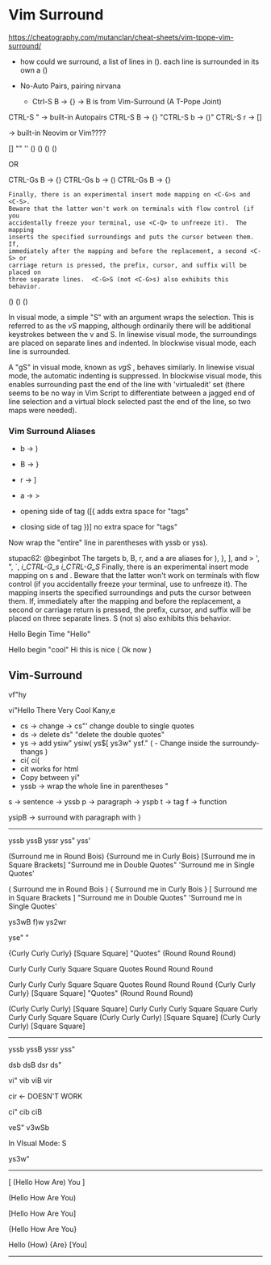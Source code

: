 # Vim Surround

https://cheatography.com/mutanclan/cheat-sheets/vim-tpope-vim-surround/

- how could we surround, a list of lines in ().
each line is surrounded in its own a ()

- No-Auto Pairs, pairing nirvana
  - Ctrl-S B -> {}
    -> B is from Vim-Surround (A T-Pope Joint)

CTRL-S "
  -> built-in Autopairs
CTRL-S B -> {}
"CTRL-S b -> ()"
CTRL-S r -> []

  -> built-in Neovim or Vim????

  []
  ""
  ''
  ()
  ()
  ()
  ()

OR

CTRL-Gs B -> {}
CTRL-Gs b -> ()
CTRL-Gs B -> {}

```
Finally, there is an experimental insert mode mapping on <C-G>s and <C-S>.
Beware that the latter won't work on terminals with flow control (if you
accidentally freeze your terminal, use <C-Q> to unfreeze it).  The mapping
inserts the specified surroundings and puts the cursor between them.  If,
immediately after the mapping and before the replacement, a second <C-S> or
carriage return is pressed, the prefix, cursor, and suffix will be placed on
three separate lines.  <C-G>S (not <C-G>s) also exhibits this behavior.
```

()
()
()

In visual mode, a simple "S" with an argument wraps the selection.  This is
referred to as the *vS* mapping, although ordinarily there will be
additional keystrokes between the v and S.  In linewise visual mode, the
surroundings are placed on separate lines and indented.  In blockwise visual
mode, each line is surrounded.

A "gS" in visual mode, known as *vgS* , behaves similarly.  In linewise visual
mode, the automatic indenting is suppressed.  In blockwise visual mode, this
enables surrounding past the end of the line with 'virtualedit' set (there
seems to be no way in Vim Script to differentiate between a jagged end of line
selection and a virtual block selected past the end of the line, so two maps
were needed).

### Vim Surround Aliases

- b -> )
- B -> }
- r -> ]
- a -> >

- opening side of tag ([{ adds extra space for "tags"
- closing side of tag })] no extra space for "tags"

Now wrap the "entire" line in parentheses with yssb or yss).

stupac62: @beginbot The targets b, B, r, and a
are aliases for ), }, ], and > ', ", `,
                                                *i_CTRL-G_s* *i_CTRL-G_S*
Finally, there is an experimental insert mode mapping on <C-G>s and <C-S>.
Beware that the latter won't work on terminals with flow control (if you
accidentally freeze your terminal, use <C-Q> to unfreeze it).  The mapping
inserts the specified surroundings and puts the cursor between them.  If,
immediately after the mapping and before the replacement, a second <C-S> or
carriage return is pressed, the prefix, cursor, and suffix will be placed on
three separate lines.  <C-G>S (not <C-G>s) also exhibits this behavior.

Hello Begin Time "Hello"

Hello begin "cool" Hi this is nice ( Ok now )

## Vim-Surround

vf"hy

vi"Hello There Very Cool Kany,e

- cs -> change
-> cs"'
change double to single quotes
- ds -> delete
ds"
"delete the double quotes"
- ys -> add
ysiw"
ysiw(
ys$[
ys3w"
ysf."
( - Change inside the surroundy-thangs
)
- ci{ ci(
- cit works for html
- Copy between yi"
- yssb -> wrap the whole line in parentheses
"

s -> sentence
-> yssb
p -> paragraph
-> yspb
t -> tag
f -> function

ysipB -> surround with paragraph with }

---

yssb
yssB
yssr
yss"
yss'

(Surround me in Round Bois)
{Surround me in Curly Bois}
[Surround me in Square Brackets]
"Surround me in Double Quotes"
'Surround me in Single Quotes'

( Surround me in Round Bois )
{ Surround me in Curly Bois }
[ Surround me in Square Brackets ]
"Surround me in Double Quotes"
'Surround me in Single Quotes'

ys3wB
f)w
ys2wr

yse"
<leader>"

{Curly Curly Curly} [Square Square] "Quotes" (Round Round Round)

Curly Curly Curly Square Square Quotes Round Round Round

Curly Curly Curly Square Square Quotes Round Round Round
{Curly Curly Curly} [Square Square] "Quotes" (Round Round Round)

(Curly Curly Curly) [Square Square]
Curly Curly Curly Square Square
Curly Curly Curly Square Square
(Curly Curly Curly) [Square Square]
(Curly Curly Curly) [Square Square]


---

yssb
yssB
yssr
yss"

dsb
dsB
dsr
ds"

vi"
vib
viB
vir

cir <- DOESN'T WORK

ci"
cib
ciB

veS"
v3wSb

In VIsual Mode: S

ys3w"

---

[
  (Hello How Are) You
]

(Hello How Are You)

[Hello How Are You]

{Hello How Are You}

Hello (How) {Are} [You]

---

